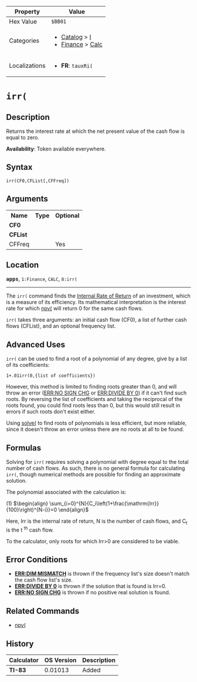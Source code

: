| Property      | Value |
|---------------|-------|
| Hex Value     | `$BB01`|
| Categories    | <ul><li>[Catalog](<../categories/Catalog.md>) > [I](<../categories/Catalog.md#I>)</li><li>[Finance](<../categories/Finance.md>) > [Calc](<../categories/Finance.md#Calc>)</li></ul> |
| Localizations | <ul><li><b>FR</b>: `tauxRi(`</li></ul> |

# `irr(`

## Description
Returns the interest rate at which the net present value of the cash flow is equal to zero.


<b>Availability</b>: Token available everywhere.

## Syntax
`irr(CF0,CFList[,CFFreq])`

## Arguments
<table>
<tr><th>Name</th><th>Type</th><th>Optional</th></tr>

<tr><td><b>CF0</b></td><td></td><td></td></tr>

<tr><td><b>CFList</b></td><td></td><td></td></tr>

<tr><td>CFFreq</td><td></td><td>Yes</td></tr>

</table>

## Location
<tt><kbd><b>apps</b></kbd></tt>, `1:Finance`, `CALC`, `8:irr(`
<hr>

The `irr(` command finds the [Internal Rate of Return](http://en.wikipedia.org/wiki/Internal_rate_of_return) of an investment, which is a measure of its efficiency. Its mathematical interpretation is the interest rate for which [npv(](/npv) will return 0 for the same cash flows.

`irr(` takes three arguments: an initial cash flow (CF0), a list of further cash flows (CFList), and an optional frequency list.

## Advanced Uses

`irr(` can be used to find a root of a polynomial of any degree, give by a list of its coefficients:

```ti-basic
1+.01irr(0,{list of coefficients})
```

  
However, this method is limited to finding roots greater than 0, and will throw an error ([ERR:NO SIGN CHG](/errors#nosignchg) or [ERR:DIVIDE BY 0](/errors#divideby0)) if it can't find such roots. By reversing the list of coefficients and taking the reciprocal of the roots found, you could find roots less than 0, but this would still result in errors if such roots don't exist either.

Using [solve(](/solve) to find roots of polynomials is less efficient, but more reliable, since it doesn't throw an error unless there are no roots at all to be found.

## Formulas

Solving for `irr(` requires solving a polynomial with degree equal to the total number of cash flows. As such, there is no general formula for calculating `irr(`, though numerical methods are possible for finding an approximate solution.

The polynomial associated with the calculation is:

(1) $`\begin{align} \sum_{i=0}^{N}{C_i\left(1+\frac{\mathrm{Irr}}{100}\right)^{N-i}}=0 \end{align}`$ 

Here, Irr is the internal rate of return, N is the number of cash flows, and C<sub>t</sub> is the t <sup>th</sup> cash flow.

To the calculator, only roots for which Irr>0 are considered to be viable.

## Error Conditions

*   **[ERR:DIM MISMATCH](/errors#dimmismatch)** is thrown if the frequency list's size doesn't match the cash flow list's size.
*   **[ERR:DIVIDE BY 0](/errors#divideby0)** is thrown if the solution that is found is Irr=0.
*   **[ERR:NO SIGN CHG](/errors#nosignchg)** is thrown if no positive real solution is found.

## Related Commands

*   [npv(](/npv)

## History
| Calculator | OS Version | Description |
|------------|------------|-------------|
| <b>TI-83</b> | 0.01013 | Added |


